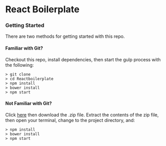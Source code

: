 <!-- background: #9EFBD3 -->

# React Boilerplate

### Getting Started

There are two methods for getting started with this repo.

#### Familiar with Git?
Checkout this repo, install dependencies, then start the gulp process with the following:

```
> git clone 
> cd Reactboilerplate
> npm install
> bower install
> npm start
```

#### Not Familiar with Git?
Click [here](https://github.com/sourav52/react-boilerplate/releases) then download the .zip file.  Extract the contents of the zip file, then open your terminal, change to the project directory, and:

```
> npm install
> bower install
> npm start
```
